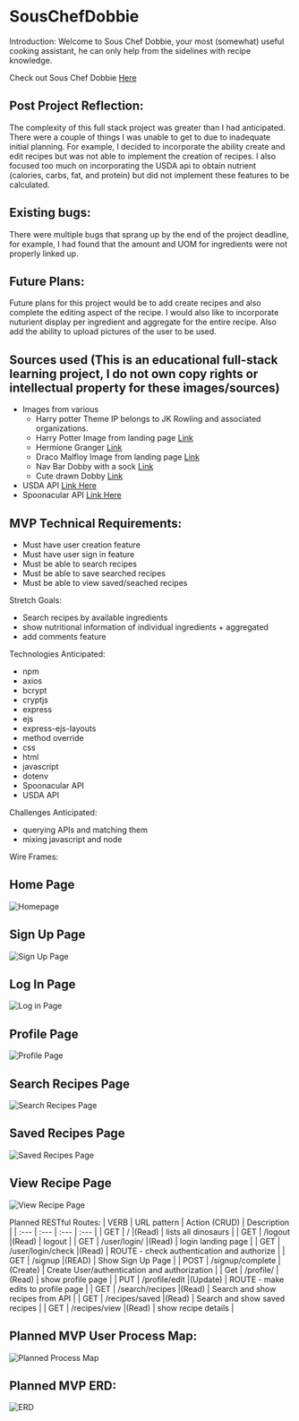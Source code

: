 # SousChefDobbie

Introduction:
Welcome to Sous Chef Dobbie, your most (somewhat) useful cooking assistant, he can only help from the sidelines with recipe knowledge. 

Check out Sous Chef Dobbie [Here](https://souschefdobbie.herokuapp.com/)

## Post Project Reflection:
The complexity of this full stack project was greater than I had anticipated. There were a couple of things I was unable to get to due to inadequate initial planning. For example, I decided to incorporate the ability create and edit recipes but was not able to implement the creation of recipes. I also focused too much on incorporating the USDA api to obtain nutrient (calories, carbs, fat, and protein) but did not implement these features to be calculated. 

## Existing bugs:
There were multiple bugs that sprang up by the end of the project deadline, for example, I had found that the amount and UOM for ingredients were not properly linked up.

## Future Plans:
Future plans for this project would be to add create recipes and also complete the editing aspect of the recipe. I would also like to incorporate nuturient display per ingredient and aggregate for the entire recipe. Also add the ability to upload pictures of the user to be used. 

## Sources used (This is an educational full-stack learning project, I do not own copy rights or intellectual property for these images/sources)
- Images from various 
    - Harry potter Theme IP belongs to JK Rowling and associated organizations.
    - Harry Potter Image from landing page [Link](https://i2-prod.staffordshire-live.co.uk/incoming/article1931897.ece/ALTERNATES/s1200/0_HARRY-POTTER-AND-THE-HALF-BLOOD-PRINCE.jpg)
    - Hermione Granger [Link](https://i.ytimg.com/vi/SzUaInrqZQA/maxresdefault.jpg)
    - Draco Malfloy Image from landing page [Link](https://cdn.mos.cms.futurecdn.net/er4HXc7zSAUfyCkQbcpauU.jpg)
    - Nav Bar Dobby with a sock [Link](https://www.kindpng.com/picc/m/726-7266773_dobby-harrypotter-hp-hogwarts-dobby-from-harry-potter.png)
    - Cute drawn Dobby [Link](https://rlv.zcache.com/dobby_cartoon_character_art_classic_round_sticker-r29f4846ad87d4bdd989d776e74e6b450_0ugmp_8byvr_704.webp)
- USDA API [Link Here](https://www.ers.usda.gov/developer/data-apis/)
- Spoonacular API [Link Here](https://spoonacular.com/food-api)
 

## MVP Technical Requirements:
- Must have user creation feature
- Must have user sign in feature
- Must be able to search recipes
- Must be able to save searched recipes
- Must be able to view saved/seached recipes

Stretch Goals:
- Search recipes by available ingredients
- show nutritional information of individual ingredients + aggregated
- add comments feature


Technologies Anticipated:
- npm
- axios
- bcrypt
- cryptjs
- express
- ejs
- express-ejs-layouts
- method override
- css
- html
- javascript
- dotenv
- Spoonacular API
- USDA API

Challenges Anticipated:
- querying APIs and matching them
- mixing javascript and node



Wire Frames:
## Home Page
![Homepage](./Planning/Wireframes-HomePage.jpg)

## Sign Up Page
![Sign Up Page](./Planning/Wireframes-Signup.jpg)

## Log In Page
![Log in Page ](./Planning/Wireframes-Login.jpg)

## Profile Page
![Profile Page](./Planning/Wireframes-Profile.jpg)

## Search Recipes Page
![Search Recipes Page](./Planning/Wireframes-searchrecipes.jpg)

## Saved Recipes Page
![Saved Recipes Page](./Planning/Wireframes-savedrecipies.jpg)

## View Recipe Page
![View Recipe Page](./Planning/Wireframes-viewrecipes.jpg)


Planned RESTful Routes:
| VERB | URL pattern | Action \(CRUD\) | Description |
| :--- | :--- | :--- | :--- |
| GET | / |\(Read\) | lists all dinosaurs |
| GET | /logout |\(Read\) | logout |
| GET | /user/login/ |\(Read\) | login landing page |
| GET | /user/login/check |\(Read\) | ROUTE - check authentication and authorize |
| GET | /signup |\(READ\) | Show Sign Up Page |
| POST | /signup/complete |\(Create\) | Create User/authentication and authorization |
| Get | /profile/ |\(Read\) | show profile page |
| PUT | /profile/edit |\(Update\) | ROUTE - make edits to profile page |
| GET | /search/recipes |\(Read\) | Search and show recipes from API |
| GET | /recipes/saved |\(Read\) | Search and show saved recipes |
| GET | /recipes/view |\(Read\) | show recipe details |

## Planned MVP User Process Map:
![Planned Process Map](./Planning/planningMVP-UserProcessMap.PNG)

## Planned MVP ERD:
![ERD](./Planning/planningMVP-ERD.PNG)

